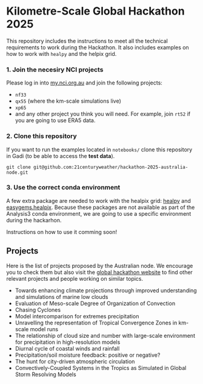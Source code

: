 # Kilometre-Scale Global Hackathon 2025

This repository includes the instructions to meet all the technical requirements to work during the Hackathon. It also includes examples on how to work with `healpy` and the helpix grid. 

### 1. Join the necesiry NCI projects

Please log in into [my.nci.org.au](https://my.nci.org.au/mancini/) and join the following projects:

* `nf33`
* `qx55` (where the km-scale simulations live)
* `xp65`
* and any other project you think you will need. For example, join `rt52` if you are going to use ERA5 data.

### 2. Clone this repository 

If you want to run the examples located in `notebooks/` clone this repository in Gadi (to be able to access the **test data**).

```
git clone git@github.com:21centuryweather/hackathon-2025-australia-node.git
```

### 3. Use the correct conda environment

A few extra package are needed to work with the healpix grid: [healpy](https://healpy.readthedocs.io/en/latest/) and [easygems.healpix](https://easy.gems.dkrz.de/Processing/index.html).  Because these packages are not available as part of the Analysis3 conda environment, we are going to use a specific environment during the hackarhon. 

Instructions on how to use it comming soon!

## Projects 

Here is the list of projects proposed by the Australian node. We encourage you to check them but also visit the [global hackathon website](https://digital-earths-global-hackathon.github.io/hk25/) to find other relevant projects and people working on similar topics. 

* Towards enhancing climate projections through improved understanding and simulations of marine low clouds
* Evaluation of Meso-scale Degree of Organization of Convection
* Chasing Cyclones
* Model intercomparison for extremes precipitation
* Unravelling the representation of Tropical Convergence Zones in km-scale model runs
* The relationship of cloud size and number with large-scale environment for precipitation in high-resolution models
* Diurnal cycle of coastal winds and rainfall
* Precipitation/soil moisture feedback: positive or negative?
* The hunt for city-driven atmospheric circulation
* Convectively-Coupled Systems in the Tropics as Simulated in Global Storm Resolving Models
